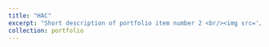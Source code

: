```yaml
---
title: "HAC"
excerpt: "Short description of portfolio item number 2 <br/><img src='/images/500x300.png'>"
collection: portfolio
---
```


